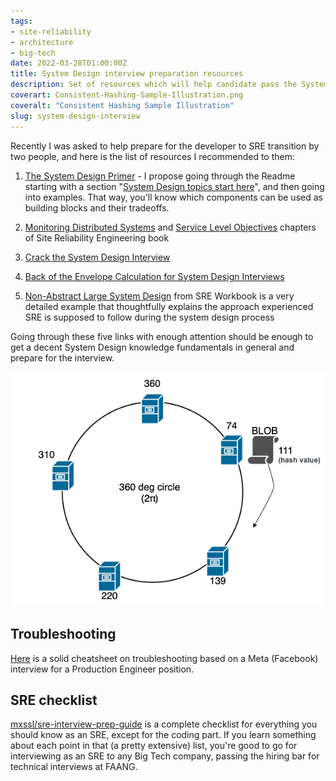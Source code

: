 ```yaml
---
tags:
- site-reliability
- architecture
- big-tech
date: 2022-03-28T01:00:00Z
title: System Design interview preparation resources
description: Set of resources which will help candidate pass the System Design interview in Big Tech companies like Google, Meta, Booking
coverart: Consistent-Hashing-Sample-Illustration.png
coveralt: "Consistent Hashing Sample Illustration"
slug: system-design-interview
---
```


Recently I was asked to help prepare for the developer to SRE transition by two people, and here is the list of resources I recommended to them:

1. [The System Design Primer](https://github.com/donnemartin/system-design-primer) - I propose going through the Readme starting with a section "[System Design topics start here](https://github.com/donnemartin/system-design-primer#system-design-topics-start-here)", and then going into examples. That way, you'll know which components can be used as building blocks and their tradeoffs.

2. [Monitoring Distributed Systems](https://sre.google/sre-book/monitoring-distributed-systems/) and [Service Level Objectives](https://sre.google/sre-book/service-level-objectives/) chapters of Site Reliability Engineering book

3. [Crack the System Design Interview](https://tianpan.co/notes/2016-02-13-crack-the-system-design-interview)

4. [Back of the Envelope Calculation for System Design Interviews](https://www.codementor.io/@robinpalotai/back-of-the-envelope-calculation-for-system-design-interviews-z4ljbsp5l)

5. [Non-Abstract Large System Design](https://sre.google/workbook/non-abstract-design/) from SRE Workbook is a very detailed example that thoughtfully explains the approach experienced SRE is supposed to follow during the system design process

Going through these  five links with enough attention should be enough to get a decent System Design knowledge fundamentals in general and prepare for the interview.


![Consistent Hashing Sample Illustration](Consistent-Hashing-Sample-Illustration.png#center "WikiLinuz, CC BY-SA 4.0, via Wikimedia Commons")

## Troubleshooting

[Here](https://gist.github.com/ameenkhan07/4f0a65fb2bdec58656850f09ef8e2c48#file-linuxinternals-md) is a solid cheatsheet on troubleshooting based on a Meta (Facebook) interview for a Production Engineer position.

## SRE checklist

[mxssl/sre-interview-prep-guide](https://github.com/mxssl/sre-interview-prep-guide) is a complete checklist for everything you should know as an SRE, except for the coding part. If you learn something about each point in that (a pretty extensive) list, you're good to go for interviewing as an SRE to any Big Tech company, passing the hiring bar for technical interviews at FAANG.

<!--more-->
